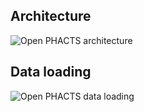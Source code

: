 
## Architecture

![Open PHACTS architecture](https://rawgit.com/openphacts/ops-platform-setup/master/doc/architecture.svg) 


## Data loading

![Open PHACTS data loading](https://rawgit.com/openphacts/ops-platform-setup/master/doc/dataloading.svg) 

